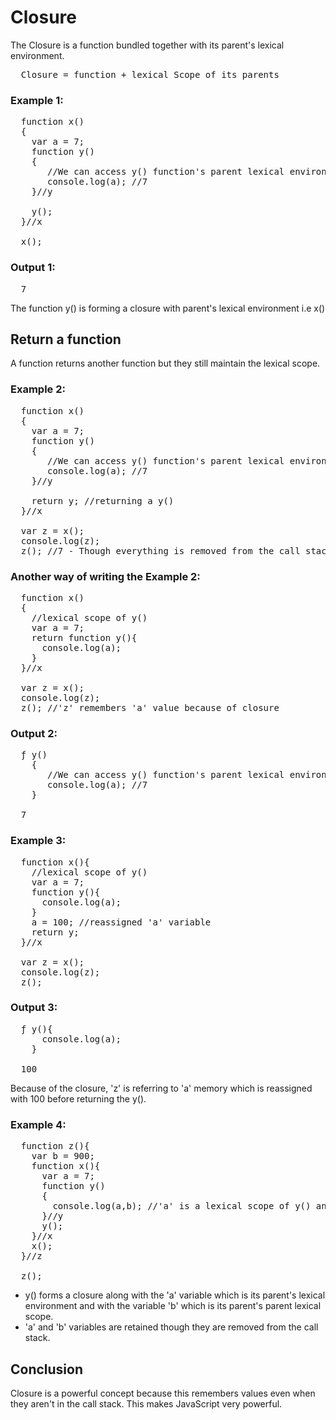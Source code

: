 # Closure

The Closure is a function bundled together with its parent's lexical environment.

<pre>
  Closure = function + lexical Scope of its parents
</pre>

### Example 1:

<pre>
  function x()
  {
    var a = 7;
    function y()
    {
       //We can access y() function's parent lexical environment i.e we can access 'a' variable of x()
       console.log(a); //7
    }//y

    y();
  }//x

  x();
</pre>

### Output 1:

<pre>
  7
</pre>

The function y() is forming a closure with parent's lexical environment i.e x()

## Return a function
A function returns another function but they still maintain the lexical scope.

### Example 2:

<pre>
  function x()
  {
    var a = 7;
    function y()
    {
       //We can access y() function's parent lexical environment i.e we can access 'a' variable of x()
       console.log(a); //7
    }//y

    return y; //returning a y()
  }//x

  var z = x();
  console.log(z);
  z(); //7 - Though everything is removed from the call stack, y() remembers its lexical scope i.e. remembers the memory of an 'a' variable.
</pre>

### Another way of writing the Example 2:
<pre>
  function x()
  {
    //lexical scope of y()
    var a = 7; 
    return function y(){
      console.log(a);
    }
  }//x

  var z = x();
  console.log(z);
  z(); //'z' remembers 'a' value because of closure
</pre>

### Output 2:

<pre>
  ƒ y()
    {
       //We can access y() function's parent lexical environment i.e we can access 'a' variable of x()
       console.log(a); //7
    }

  7
</pre>

### Example 3:

<pre>
  function x(){
    //lexical scope of y()
    var a = 7; 
    function y(){
      console.log(a);
    }
    a = 100; //reassigned 'a' variable
    return y;
  }//x

  var z = x();
  console.log(z);
  z();
</pre>

### Output 3:
<pre>
  ƒ y(){
      console.log(a);
    }
  
  100
</pre>

Because of the closure, 'z' is referring to 'a' memory which is reassigned with 100 before returning the y().

### Example 4:

<pre>
  function z(){
    var b = 900;
    function x(){
      var a = 7;
      function y()
      {
        console.log(a,b); //'a' is a lexical scope of y() and 'b' is a lexical scope of x()
      }//y
      y();
    }//x
    x();
  }//z

  z();
</pre>

- y() forms a closure along with the 'a' variable which is its parent's lexical environment and with the variable 'b' which is its parent's parent lexical scope.
- 'a' and 'b' variables are retained though they are removed from the call stack.

## Conclusion
Closure is a powerful concept because this remembers values even when they aren't in the call stack. This makes JavaScript very powerful.
